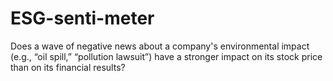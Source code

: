 # ESG-senti-meter
Does a wave of negative news about a company's environmental impact (e.g., “oil spill,” “pollution lawsuit”) have a stronger impact on its stock price than on its financial results?
